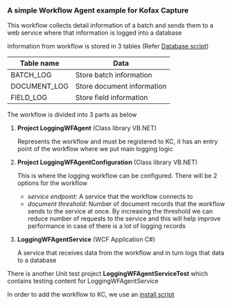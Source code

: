 ### A simple Workflow Agent example for Kofax Capture
This workflow collects detail information of a batch and sends them to a web service where that information is logged into a database

Information from workflow is stored in 3 tables (Refer [Database script](Scripts/DB%20Scripts.sql))

| Table name | Data |
|---|---|
| BATCH_LOG | Store batch information|
| DOCUMENT_LOG | Store document information |
| FIELD_LOG | Store field information|

The workflow is divided into 3 parts as below
1. **Project LoggingWFAgent**  (Class library VB.NET)

   Represents the workflow and must be registered to KC, it has an entry point of the workflow where we put main logging logic
2. **Project LoggingWFAgentConfiguration** (Class library VB.NET)

   This is where the logging workflow can be configured.
   There will be 2 options for the workflow
   - *service endpoint*: A service that the workflow connects to
   - *document threshold*: Number of document records that the workflow sends to the service at once. By increasing the threshold we can reduce number of requests to the service and this will help improve performance in case of there is a lot of logging records
3. **LoggingWFAgentService** (WCF Application C#)

   A service that receives data from the workflow and in turn logs that data to a database

There is another Unit test project **LoggingWFAgentServiceTest** which contains testing content for LoggingWFAgentService

In order to add the workflow to KC, we use an [install script](Scripts/LoggingWFAgentSetup.aex)

